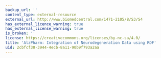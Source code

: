 ```yaml
---
backup_url: ''
content_type: external-resource
external_url: http://www.biomedcentral.com/1471-2105/8/S3/S4
has_external_licence_warning: true
has_external_license_warning: true
is_broken: ''
license: https://creativecommons.org/licenses/by-nc-sa/4.0/
title: 'AlzPharm: Integration of Neurodegeneration Data using RDF'
uid: 2cbfcf30-3944-4ecb-8a11-90b9f793a2aa
---
```

